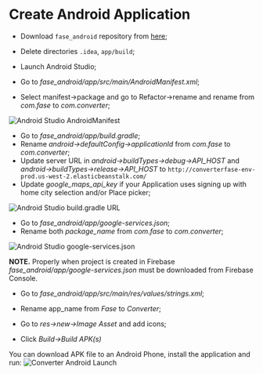 # Create Android Application
  * Download `fase_android` repository from [here](https://github.com/igushev/fase_android);
  * Delete directories `.idea`, `app/build`;
  * Launch Android Studio;
  
  * Go to *fase_android/app/src/main/AndroidManifest.xml*;
  * Select manifest->package and go to Refactor->rename and rename from *com.fase* to *com.converter*;
<img alt='Android Studio AndroidManifest' src='../images/converter_android/android_studio_android_manifest.png'>
  
  * Go to *fase_android/app/build.gradle*;
  * Rename *android->defaultConfig->applicationId* from *com.fase* to *com.converter*;
  * Update server URL in *android->buildTypes->debug->API_HOST* and *android->buildTypes->release->API_HOST* to
  `http://converterfase-env-prod.us-west-2.elasticbeanstalk.com/`
  * Update *google_maps_api_key* if your Application uses signing up with home city selection and/or Place picker;
<img alt='Android Studio build.gradle URL' src='../images/converter_android/android_studio_build_gradle_url.png'>
  
  * Go to *fase_android/app/google-services.json*;
  * Rename both *package_name* from *com.fase* to *com.converter*;
<img alt='Android Studio google-services.json' src='../images/converter_android/android_studio_google_services.png'>

  **NOTE.** Properly when project is created in Firebase *fase_android/app/google-services.json* must be downloaded from
  Firebase Console.

  * Go to *fase_android/app/src/main/res/values/strings.xml*;
  * Rename app_name from *Fase* to *Converter*;
  
  * Go to *res->new->Image Asset* and add icons;

  * Click *Build->Build APK(s)*
  
You can download APK file to an Android Phone, install the application and run:
 <img alt='Converter Android Launch' src='../images/converter_android/converter_android_launch.png'>